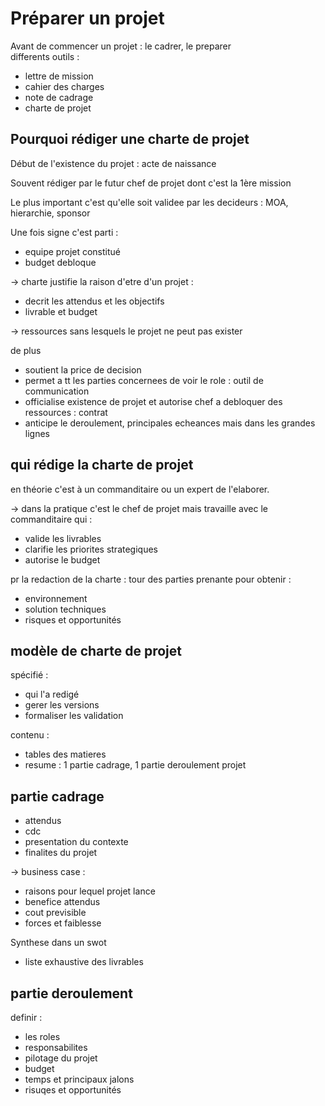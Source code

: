 # Préparer un projet

Avant de commencer un projet : le cadrer, le preparer   
differents outils : 
* lettre de mission
* cahier des charges
* note de cadrage
* charte de projet

## Pourquoi rédiger une charte de projet

Début de l'existence du projet : acte de naissance      

Souvent rédiger par le futur chef de projet dont c'est la 1ère mission      

Le plus important c'est qu'elle soit validee par les decideurs : MOA, hierarchie, sponsor       

Une fois signe c'est parti :
* equipe projet constitué
* budget debloque       

&rarr; charte justifie la raison d'etre d'un projet : 
* decrit les attendus et les objectifs
* livrable et budget

&rarr; ressources sans lesquels le projet ne peut pas exister

de plus
* soutient la price de decision
* permet a tt les parties concernees de voir le role : outil de communication
* officialise existence de projet et autorise chef a debloquer des ressources : contrat
* anticipe le deroulement, principales echeances mais dans les grandes lignes

## qui rédige la charte de projet

en théorie c'est à un commanditaire ou un expert de l'elaborer.

&rarr; dans la pratique c'est le chef de projet mais travaille avec le commanditaire qui : 
* valide les livrables
* clarifie les priorites strategiques
* autorise le budget

pr la redaction de la charte : tour des parties prenante pour obtenir :
* environnement
* solution techniques
* risques et opportunités

## modèle de charte de projet

spécifié : 
* qui l'a redigé
* gerer les versions
* formaliser les validation

contenu : 
* tables des matieres
* resume : 1 partie cadrage, 1 partie deroulement projet

## partie cadrage

* attendus
* cdc
* presentation du contexte
* finalites du projet

&rarr; business case : 
* raisons pour lequel projet lance
* benefice attendus
* cout previsible
* forces et faiblesse

Synthese dans un swot

* liste exhaustive des livrables

## partie deroulement

definir :
* les roles
* responsabilites
* pilotage du projet
* budget
* temps et principaux jalons
* risuqes et opportunités
